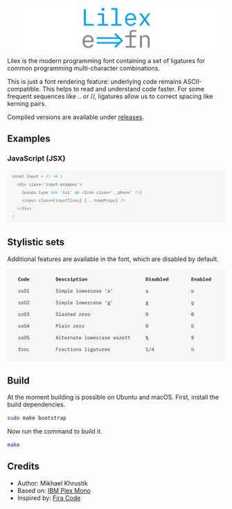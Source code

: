 <p align="center">
    <img
        src="./showcases/logo@2x.png"
        alt="Lilex logo"
        width="464px">
<p>

Lilex is the modern programming font containing a set of ligatures for common programming multi-character combinations.

This is just a font rendering feature: underlying code remains ASCII-compatible. This helps to read and understand code faster. For some frequent sequences like .. or //, ligatures allow us to correct spacing like kerning pairs.

Compiled versions are available under [releases](https://github.com/mishamyrt/Lilex/releases).

## Examples

### JavaScript (JSX)

<img src="./showcases/js@2x.png">

## Stylistic sets

Additional features are available in the font, which are disabled by default.

<img src="./showcases/stylistic@2x.png">

## Build

At the moment building is possible on Ubuntu and macOS. First, install the build dependencies.

```sh
sudo make bootstrap
```

Now run the command to build it.

```sh
make
```

## Credits

-   Author: Mikhael Khrustik
-   Based on: [IBM Plex Mono](https://github.com/IBM/plex)
-   Inspired by: [Fira Code](https://github.com/tonsky/FiraCode)
